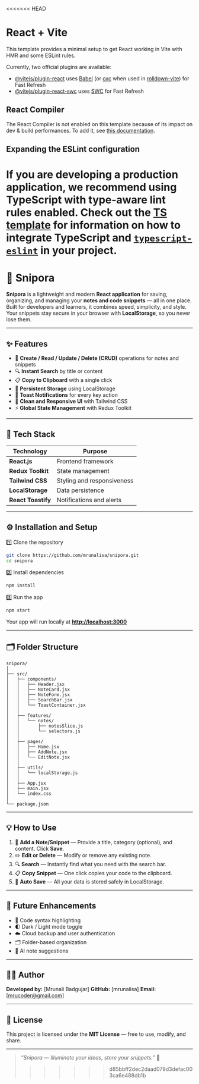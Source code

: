 <<<<<<< HEAD
# React + Vite

This template provides a minimal setup to get React working in Vite with HMR and some ESLint rules.

Currently, two official plugins are available:

- [@vitejs/plugin-react](https://github.com/vitejs/vite-plugin-react/blob/main/packages/plugin-react) uses [Babel](https://babeljs.io/) (or [oxc](https://oxc.rs) when used in [rolldown-vite](https://vite.dev/guide/rolldown)) for Fast Refresh
- [@vitejs/plugin-react-swc](https://github.com/vitejs/vite-plugin-react/blob/main/packages/plugin-react-swc) uses [SWC](https://swc.rs/) for Fast Refresh

## React Compiler

The React Compiler is not enabled on this template because of its impact on dev & build performances. To add it, see [this documentation](https://react.dev/learn/react-compiler/installation).

## Expanding the ESLint configuration

If you are developing a production application, we recommend using TypeScript with type-aware lint rules enabled. Check out the [TS template](https://github.com/vitejs/vite/tree/main/packages/create-vite/template-react-ts) for information on how to integrate TypeScript and [`typescript-eslint`](https://typescript-eslint.io) in your project.
=======
# 🌌 **Snipora**

**Snipora** is a lightweight and modern **React application** for saving, organizing, and managing your **notes and code snippets** — all in one place.
Built for developers and learners, it combines speed, simplicity, and style.
Your snippets stay secure in your browser with **LocalStorage**, so you never lose them.

---

## ✨ **Features**

* 🧾 **Create / Read / Update / Delete (CRUD)** operations for notes and snippets
* 🔍 **Instant Search** by title or content
* 📋 **Copy to Clipboard** with a single click
* 💾 **Persistent Storage** using LocalStorage
* 🔔 **Toast Notifications** for every key action
* 🌈 **Clean and Responsive UI** with Tailwind CSS
* ⚡ **Global State Management** with Redux Toolkit

---

## 🧰 **Tech Stack**

| Technology           | Purpose                    |
| -------------------- | -------------------------- |
| **React.js**         | Frontend framework         |
| **Redux Toolkit**    | State management           |
| **Tailwind CSS**     | Styling and responsiveness |
| **LocalStorage** | Data persistence           |
| **React Toastify**   | Notifications and alerts   |

---

## ⚙️ **Installation and Setup**

1️⃣ Clone the repository

```bash
git clone https://github.com/mrunalisa/snipora.git
cd snipora
```

2️⃣ Install dependencies

```bash
npm install
```

3️⃣ Run the app

```bash
npm start
```

Your app will run locally at **[http://localhost:3000](http://localhost:3000)**

---

## 🗂️ **Folder Structure**

```
snipora/
│
├── src/
│   ├── components/
│   │   ├── Header.jsx
│   │   ├── NoteCard.jsx
│   │   ├── NoteForm.jsx
│   │   ├── SearchBar.jsx
│   │   └── ToastContainer.jsx
│   │
│   ├── features/
│   │   └── notes/
│   │       ├── notesSlice.js
│   │       └── selectors.js
│   │
│   ├── pages/
│   │   ├── Home.jsx
│   │   ├── AddNote.jsx
│   │   └── EditNote.jsx
│   │
│   ├── utils/
│   │   └── localStorage.js
│   │
│   ├── App.jsx
│   ├── main.jsx
│   └── index.css
│
└── package.json
```

---

## 💡 **How to Use**

1. 📝 **Add a Note/Snippet** — Provide a title, category (optional), and content. Click **Save**.
2. ✏️ **Edit or Delete** — Modify or remove any existing note.
3. 🔍 **Search** — Instantly find what you need with the search bar.
4. 📋 **Copy Snippet** — One click copies your code to the clipboard.
5. 💾 **Auto Save** — All your data is stored safely in LocalStorage.

---

## 🌠 **Future Enhancements**

* 🧩 Code syntax highlighting
* 🌓 Dark / Light mode toggle
* ☁️ Cloud backup and user authentication
* 🗂️ Folder-based organization
* 🤖 AI note suggestions

---

## 🧑‍💻 **Author**

**Developed by:** [Mrunali Badgujar]
**GitHub:** [mrunalisa]
**Email:** [[mrucoder@gmail.com](mailto:mrucoder@gmail.com)]

---

## 📜 **License**

This project is licensed under the **MIT License** — free to use, modify, and share.

---

> *“Snipora — Illuminate your ideas, store your snippets.”* 🌌
>>>>>>> d85bbff2dec2daad079d3defac003ca6e488db1b
